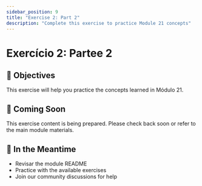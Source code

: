 ```yaml
---
sidebar_position: 9
title: "Exercise 2: Part 2"
description: "Complete this exercise to practice Module 21 concepts"
---
```


# Exercício 2: Partee 2

## 🎯 Objectives

This exercise will help you practice the concepts learned in Módulo 21.

## 📝 Coming Soon

This exercise content is being prepared. Please check back soon or refer to the main module materials.

## 🚀 In the Meantime

- Revisar the module README
- Practice with the available exercises
- Join our community discussions for help
